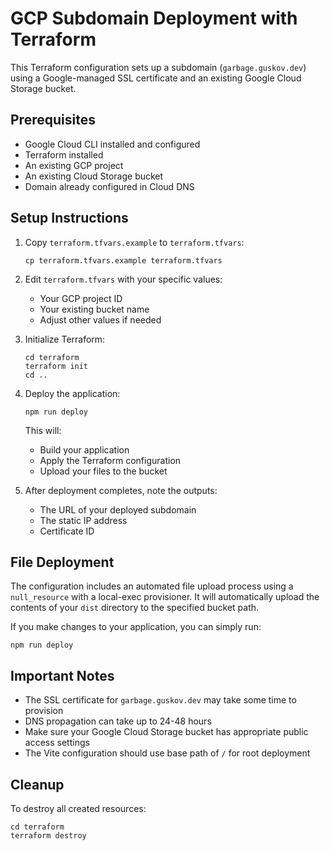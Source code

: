 # GCP Subdomain Deployment with Terraform

This Terraform configuration sets up a subdomain (`garbage.guskov.dev`) using a Google-managed SSL certificate and an existing Google Cloud Storage bucket.

## Prerequisites

- Google Cloud CLI installed and configured
- Terraform installed
- An existing GCP project
- An existing Cloud Storage bucket
- Domain already configured in Cloud DNS

## Setup Instructions

1. Copy `terraform.tfvars.example` to `terraform.tfvars`:

   ```
   cp terraform.tfvars.example terraform.tfvars
   ```

2. Edit `terraform.tfvars` with your specific values:

   - Your GCP project ID
   - Your existing bucket name
   - Adjust other values if needed

3. Initialize Terraform:

   ```
   cd terraform
   terraform init
   cd ..
   ```

4. Deploy the application:

   ```
   npm run deploy
   ```

   This will:

   - Build your application
   - Apply the Terraform configuration
   - Upload your files to the bucket

5. After deployment completes, note the outputs:
   - The URL of your deployed subdomain
   - The static IP address
   - Certificate ID

## File Deployment

The configuration includes an automated file upload process using a `null_resource` with a local-exec provisioner. It will automatically upload the contents of your `dist` directory to the specified bucket path.

If you make changes to your application, you can simply run:

```
npm run deploy
```

## Important Notes

- The SSL certificate for `garbage.guskov.dev` may take some time to provision
- DNS propagation can take up to 24-48 hours
- Make sure your Google Cloud Storage bucket has appropriate public access settings
- The Vite configuration should use base path of `/` for root deployment

## Cleanup

To destroy all created resources:

```
cd terraform
terraform destroy
```
